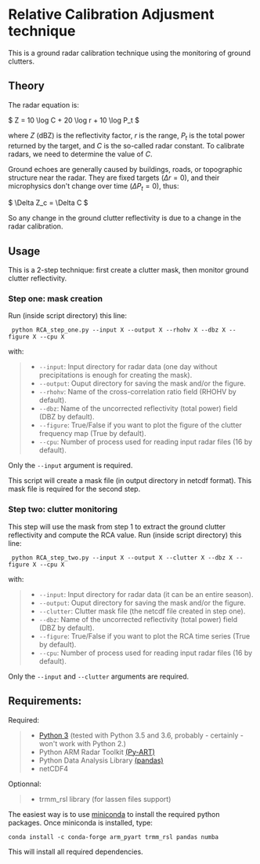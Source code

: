 # Relative Calibration Adjusment technique

This is a ground radar calibration technique using the monitoring of ground clutters.

## Theory

The radar equation is:

$ Z = 10 \log C + 20 \log r + 10 \log P_t $

where $Z$ (dBZ) is the reflectivity factor, $r$ is the range, $P_t$ is the total power returned by the target, and $C$ is the so-called radar constant. To calibrate radars, we need to determine the value of $C$.

Ground echoes are generally caused by buildings, roads, or topographic structure near the radar. They are fixed targets $(\Delta r = 0)$, and their microphysics don't change over time $(\Delta P_t = 0)$, thus:

$ \Delta Z_c = \Delta C $

So any change in the ground clutter reflectivity is due to a change in the radar calibration.

## Usage

This is a 2-step technique: first create a clutter mask, then monitor ground clutter reflectivity.

### Step one: mask creation

Run (inside script directory) this line:

``` python RCA_step_one.py --input X --output X --rhohv X --dbz X --figure X --cpu X```

with:
>- ```--input```: Input directory for radar data (one day without precipitations is enough for creating the mask).
>- ```--output```: Ouput directory for saving the mask and/or the figure.
>- ```--rhohv```: Name of the cross-correlation ratio field (RHOHV by default).
>- ```--dbz```: Name of the uncorrected reflectivity (total power) field (DBZ by default).
>- ```--figure```: True/False if you want to plot the figure of the clutter frequency map (True by default).
>- ```--cpu```: Number of process used for reading input radar files (16 by default).

Only the `--input` argument is required.

This script will create a mask file (in output directory in netcdf format). This mask file is required for the second step.

### Step two: clutter monitoring

This step will use the mask from step 1 to extract the ground clutter reflectivity and compute the RCA value.
Run (inside script directory) this line:

``` python RCA_step_two.py --input X --output X --clutter X --dbz X --figure X --cpu X```

with:
>- ```--input```: Input directory for radar data (it can be an entire season).
>- ```--output```: Ouput directory for saving the mask and/or the figure.
>- ```--clutter```: Clutter mask file (the netcdf file created in step one).
>- ```--dbz```: Name of the uncorrected reflectivity (total power) field (DBZ by default).
>- ```--figure```: True/False if you want to plot the RCA time series (True by default).
>- ```--cpu```: Number of process used for reading input radar files (16 by default).

Only the `--input` and `--clutter` arguments are required.

## Requirements:

Required:
>- [Python 3][3] (tested with Python 3.5 and 3.6, probably - certainly - won't work with Python 2.)
>- Python ARM Radar Toolkit [(Py-ART) ][1]
>- Python Data Analysis Library [(pandas)][2]
>- netCDF4

Optionnal:
>- trmm_rsl library (for lassen files support)

The easiest way is to use [miniconda][3] to install the required python packages. Once miniconda is installed, type:

```conda install -c conda-forge arm_pyart trmm_rsl pandas numba```

This will install all required dependencies.

[1]: https://github.com/ARM-DOE/pyart
[2]: http://pandas.pydata.org/
[3]: https://conda.io/miniconda.html

